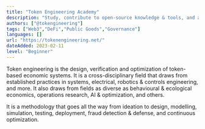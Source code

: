 ```yaml
---
title: "Token Engineering Academy"
description: "Study, contribute to open-source knowledge & tools, and apply your skills to solve the most exciting challenges in Web3."
authors: ["@tokengineering"]
tags: ["Web3","DeFi","Public Goods","Governance"]
languages: []
url: "https://tokenengineering.net/"
dateAdded: 2023-02-11
level: "Beginner"
---
```


Token engineering is the design, verification and optimization of token-based economic systems.
It is a cross-disciplinary field that draws from established practices in systems, electrical, robotics & controls engineering, and more. It also draws from fields as diverse as behavioural & ecological economics, operations research, AI & optimization, and others.

It is a methodology that goes all the way from ideation to design, modelling, simulation, testing, deployment, fraud detection & defense, and continuous optimization.